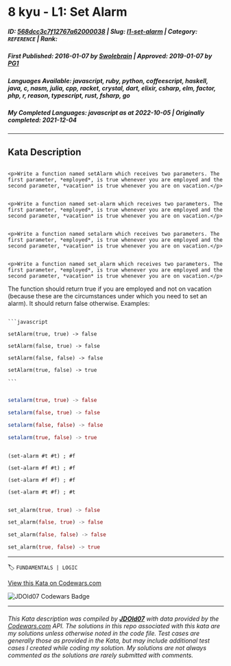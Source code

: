 # 8 kyu - L1: Set Alarm

##### **ID**: [568dcc3c7f12767a62000038](https://www.codewars.com/kata/568dcc3c7f12767a62000038) | **Slug**: [l1-set-alarm](https://www.codewars.com/kata/568dcc3c7f12767a62000038) | **Category**: `REFERENCE` | **Rank**: <span style="color:white">8 kyu</span>

##### **First Published**: 2016-01-07 ***by*** [Swolebrain](https://www.codewars.com/users/Swolebrain) | **Approved**: 2019-01-07 ***by*** [PG1](https://www.codewars.com/users/PG1)

##### **Languages Available**: javascript, ruby, python, coffeescript, haskell, java, c, nasm, julia, cpp, racket, crystal, dart, elixir, csharp, elm, factor, php, r, reason, typescript, rust, fsharp, go

##### **My Completed Languages**: javascript ***as at*** 2022-10-05 | **Originally completed**: 2021-12-04

---

## Kata Description


```if-not:julia,racket,rust

<p>Write a function named setAlarm which receives two parameters. The first parameter, *employed*, is true whenever you are employed and the second parameter, *vacation* is true whenever you are on vacation.</p>

```

```if:racket

<p>Write a function named set-alarm which receives two parameters. The first parameter, *employed*, is true whenever you are employed and the second parameter, *vacation* is true whenever you are on vacation.</p>

```

```if:julia

<p>Write a function named setalarm which receives two parameters. The first parameter, *employed*, is true whenever you are employed and the second parameter, *vacation* is true whenever you are on vacation.</p>

```

```if:rust

<p>Write a function named set_alarm which receives two parameters. The first parameter, *employed*, is true whenever you are employed and the second parameter, *vacation* is true whenever you are on vacation.</p>

```



<p>The function should return true if you are employed and not on vacation (because these are the circumstances under which you need to set an alarm). It should return false otherwise. Examples:</p>



~~~if-not:julia,racket,rust

```javascript

setAlarm(true, true) -> false

setAlarm(false, true) -> false

setAlarm(false, false) -> false

setAlarm(true, false) -> true

```

~~~

```julia

setalarm(true, true) -> false

setalarm(false, true) -> false

setalarm(false, false) -> false

setalarm(true, false) -> true

```

```racket

(set-alarm #t #t) ; #f

(set-alarm #f #t) ; #f

(set-alarm #f #f) ; #f

(set-alarm #t #f) ; #t

```

```rust

set_alarm(true, true) -> false

set_alarm(false, true) -> false

set_alarm(false, false) -> false

set_alarm(true, false) -> true

```

---


🏷 `FUNDAMENTALS | LOGIC`


[View this Kata on Codewars.com](https://www.codewars.com/kata/568dcc3c7f12767a62000038)

![](https://www.codewars.com/users/jdold07/badges/large "JDOld07 Codewars Badge")

---

###### *This Kata description was compiled by [**JDOld07**](https://tpstech.dev) with data provided by the [Codewars.com](https://www.codewars.com) API.  The solutions in this repo associated with this kata are my solutions unless otherwise noted in the code file.  Test cases are generally those as provided in the Kata, but may include additional test cases I created while coding my solution.  My solutions are not always commented as the solutions are rarely submitted with comments.*
